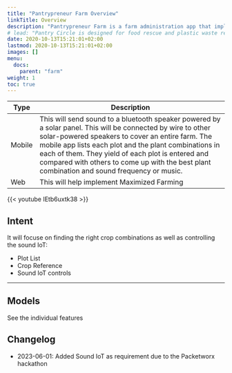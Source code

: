 ```yaml
---
title: "Pantrypreneur Farm Overview"
linkTitle: Overview
description: "Pantrypreneur Farm is a farm administration app that implements Maximized Farming"
# lead: "Pantry Circle is designed for food rescue and plastic waste recycling"
date: 2020-10-13T15:21:01+02:00
lastmod: 2020-10-13T15:21:01+02:00
images: []
menu:
  docs:
    parent: "farm"
weight: 1
toc: true
---
```





Type | Description 
--- | ---
Mobile  | This will send sound to a bluetooth speaker powered by a solar panel. This will be connected by wire to other solar-powered speakers to cover an entire farm. The mobile app lists each plot and the plant combinations in each of them. They yield of each plot is entered and compared with others to come up with the best plant combination and sound frequency or music.
Web | This  will help implement Maximized Farming


{{< youtube IEtb6uxtk38 >}}


## Intent

It will focuse on finding the right crop combinations as well as controlling the sound IoT:

- Plot List
- Crop Reference
- Sound IoT controls

---

## Models

See the individual features

## Changelog

- 2023-06-01: Added Sound IoT as requirement due to the Packetworx hackathon
